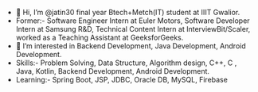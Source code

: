 - 👋 Hi, I’m @jatin30 final year Btech+Metch(IT) student at IIIT Gwalior.
- Former:- Software Engineer Intern at Euler Motors, Software Developer Intern at Samsung R&D, Technical Content Intern at InterviewBit/Scaler, worked as a Teaching Assistant at GeeksforGeeks.  
- 👀 I’m interested in Backend Development, Java Development, Android Development.
- Skills:- Problem Solving, Data Structure, Algorithm design, C++, C , Java, Kotlin,  Backend Development, Android Development.
- Learning:- Spring Boot, JSP, JDBC, Oracle DB, MySQL, Firebase

<!---
jatin30/jatin30 is a ✨ special ✨ repository because its `README.md` (this file) appears on your GitHub profile.
You can click the Preview link to take a look at your changes.
--->
